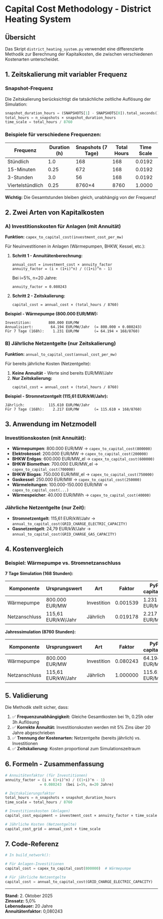 # Capital Cost Methodology - District Heating System

## Übersicht

Das Skript `district_heating_system.py` verwendet eine differenzierte Methodik zur Berechnung der Kapitalkosten, die zwischen verschiedenen Kostenarten unterscheidet.

## 1. Zeitskalierung mit variabler Frequenz

### Snapshot-Frequenz
Die Zeitskalierung berücksichtigt die tatsächliche zeitliche Auflösung der Simulation:

```python
snapshot_duration_hours = (SNAPSHOTS[1] - SNAPSHOTS[0]).total_seconds() / 3600
total_hours = n_snapshots × snapshot_duration_hours
time_scale = total_hours / 8760
```

### Beispiele für verschiedene Frequenzen:

| Frequenz | Duration (h) | Snapshots (7 Tage) | Total Hours | Time Scale |
|----------|--------------|-------------------|-------------|------------|
| Stündlich | 1.0 | 168 | 168 | 0.0192 |
| 15-Minuten | 0.25 | 672 | 168 | 0.0192 |
| 3-Stunden | 3.0 | 56 | 168 | 0.0192 |
| Viertelstündlich | 0.25 | 8760×4 | 8760 | 1.0000 |

**Wichtig:** Die Gesamtstunden bleiben gleich, unabhängig von der Frequenz!

## 2. Zwei Arten von Kapitalkosten

### A) Investitionskosten für Anlagen (mit Annuität)

**Funktion:** `capex_to_capital_cost(investment_cost_per_mw)`

Für Neuinvestitionen in Anlagen (Wärmepumpen, BHKW, Kessel, etc.):

1. **Schritt 1 - Annuitätenberechnung:**
   ```
   annual_cost = investment_cost × annuity_factor
   annuity_factor = (i × (1+i)^n) / ((1+i)^n - 1)
   ```
   
   Bei i=5%, n=20 Jahre:
   ```
   annuity_factor = 0.080243
   ```

2. **Schritt 2 - Zeitskalierung:**
   ```
   capital_cost = annual_cost × (total_hours / 8760)
   ```

**Beispiel - Wärmepumpe (800.000 EUR/MW):**
```
Investition:        800.000 EUR/MW
Annualisiert:        64.194 EUR/MW/Jahr  (= 800.000 × 0.080243)
Für 7 Tage (168h):    1.231 EUR/MW       (= 64.194 × 168/8760)
```

### B) Jährliche Netzentgelte (nur Zeitskalierung)

**Funktion:** `annual_to_capital_cost(annual_cost_per_mw)`

Für bereits jährliche Kosten (Netzentgelte):

1. **Keine Annuität** - Werte sind bereits EUR/MW/Jahr
2. **Nur Zeitskalierung:**
   ```
   capital_cost = annual_cost × (total_hours / 8760)
   ```

**Beispiel - Stromnetzentgelt (115,61 EUR/kW/Jahr):**
```
Jährlich:           115.610 EUR/MW/Jahr
Für 7 Tage (168h):    2.217 EUR/MW       (= 115.610 × 168/8760)
```

## 3. Anwendung im Netzmodell

### Investitionskosten (mit Annuität):
- **Wärmepumpen**: 800.000 EUR/MW → `capex_to_capital_cost(800000)`
- **Elektrokessel**: 200.000 EUR/MW → `capex_to_capital_cost(200000)`
- **BHKW Erdgas**: 600.000 EUR/MW_el → `capex_to_capital_cost(600000)`
- **BHKW Biomethan**: 700.000 EUR/MW_el → `capex_to_capital_cost(700000)`
- **BHKW Biogas**: 750.000 EUR/MW_el → `capex_to_capital_cost(750000)`
- **Gaskessel**: 250.000 EUR/MW → `capex_to_capital_cost(250000)`
- **Wärmeleitungen**: 100.000-150.000 EUR/MW → `capex_to_capital_cost(...)`
- **Wärmespeicher**: 40.000 EUR/MWh → `capex_to_capital_cost(40000)`

### Jährliche Netzentgelte (nur Zeit):
- **Stromnetzentgelt**: 115,61 EUR/kW/Jahr → `annual_to_capital_cost(GRID_CHARGE_ELECTRIC_CAPACITY)`
- **Gasnetzentgelt**: 24,79 EUR/kW/Jahr → `annual_to_capital_cost(GRID_CHARGE_GAS_CAPACITY)`

## 4. Kostenvergleich

### Beispiel: Wärmepumpe vs. Stromnetzanschluss

**7 Tage Simulation (168 Stunden):**

| Komponente | Ursprungswert | Art | Faktor | PyPSA capital_cost |
|------------|---------------|-----|--------|-------------------|
| Wärmepumpe | 800.000 EUR/MW | Investition | 0.001539 | 1.231 EUR/MW |
| Netzanschluss | 115,61 EUR/kW/Jahr | Jährlich | 0.019178 | 2.217 EUR/MW |

**Jahressimulation (8760 Stunden):**

| Komponente | Ursprungswert | Art | Faktor | PyPSA capital_cost |
|------------|---------------|-----|--------|-------------------|
| Wärmepumpe | 800.000 EUR/MW | Investition | 0.080243 | 64.194 EUR/MW |
| Netzanschluss | 115,61 EUR/kW/Jahr | Jährlich | 1.000000 | 115.610 EUR/MW |

## 5. Validierung

Die Methodik stellt sicher, dass:

1. ✅ **Frequenzunabhängigkeit:** Gleiche Gesamtkosten bei 1h, 0.25h oder 3h Auflösung
2. ✅ **Korrekte Annuität:** Investitionskosten werden mit 5% Zins über 20 Jahre abgeschrieben
3. ✅ **Trennung der Kostenarten:** Netzentgelte (bereits jährlich) vs. Investitionen
4. ✅ **Zeitskalierung:** Kosten proportional zum Simulationszeitraum

## 6. Formeln - Zusammenfassung

```python
# Annuitätenfaktor (für Investitionen)
annuity_factor = (i × (1+i)^n) / ((1+i)^n - 1)
                = 0.080243  (bei i=5%, n=20 Jahre)

# Zeitskalierungsfaktor
total_hours = n_snapshots × snapshot_duration_hours
time_scale = total_hours / 8760

# Investitionskosten (Anlagen)
capital_cost_equipment = investment_cost × annuity_factor × time_scale

# Jährliche Kosten (Netzentgelte)
capital_cost_grid = annual_cost × time_scale
```

## 7. Code-Referenz

```python
# In build_network():

# Für Anlagen-Investitionen
capital_cost = capex_to_capital_cost(800000)  # Wärmepumpe

# Für jährliche Netzentgelte
capital_cost = annual_to_capital_cost(GRID_CHARGE_ELECTRIC_CAPACITY)
```

---

**Stand:** 2. Oktober 2025  
**Zinssatz:** 5,0%  
**Lebensdauer:** 20 Jahre  
**Annuitätenfaktor:** 0,080243
